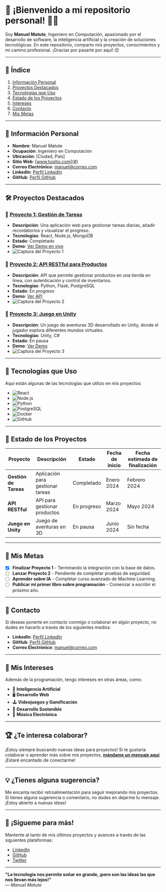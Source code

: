 # 🌟 ¡Bienvenido a mi repositorio personal! 👨‍💻

Soy **Manuel Matute**, Ingeniero en Computación, apasionado por el desarrollo de software, la inteligencia artificial y la creación de soluciones tecnológicas. En este repositorio, comparto mis proyectos, conocimientos y mi camino profesional. ¡Gracias por pasarte por aquí! 😊

---

## 📍 Índice

1. [Información Personal](#información-personal)
2. [Proyectos Destacados](#proyectos-destacados)
3. [Tecnologías que Uso](#tecnologías-que-uso)
4. [Estado de los Proyectos](#estado-de-los-proyectos)
5. [Intereses](#intereses)
6. [Contacto](#contacto)
7. [Mis Metas](#mis-metas)

---

## 👤 Información Personal

- **Nombre**: Manuel Matute
- **Ocupación**: Ingeniero en Computación
- **Ubicación**: [Ciudad, País]
- **Sitio Web**: [www.tusitio.com](#)
- **Correo Electrónico**: [manuel@correo.com](mailto:manuel@correo.com)
- **LinkedIn**: [Perfil LinkedIn](https://www.linkedin.com/in/manuel-matute/)
- **GitHub**: [Perfil GitHub](https://github.com/manuel-matute)

---

## 🛠️ Proyectos Destacados

### 📌 [Proyecto 1: Gestión de Tareas](#)
- **Descripción**: Una aplicación web para gestionar tareas diarias, añadir recordatorios y visualizar el progreso.
- **Tecnologías**: React, Node.js, MongoDB
- **Estado**: Completado
- **Demo**: [Ver Demo en vivo](https://demo-del-proyecto1.com)
- ![Captura del Proyecto 1](https://url-del-proyecto1.com/captura.png)

### 📌 [Proyecto 2: API RESTful para Productos](#)
- **Descripción**: API que permite gestionar productos en una tienda en línea, con autenticación y control de inventarios.
- **Tecnologías**: Python, Flask, PostgreSQL
- **Estado**: En progreso
- **Demo**: [Ver API](https://api-del-proyecto2.com)
- ![Captura del Proyecto 2](https://url-del-proyecto2.com/captura.gif)

### 📌 [Proyecto 3: Juego en Unity](#)
- **Descripción**: Un juego de aventuras 3D desarrollado en Unity, donde el jugador explora diferentes mundos virtuales.
- **Tecnologías**: Unity, C#
- **Estado**: En pausa
- **Demo**: [Ver Demo](https://demo-del-proyecto3.com)
- ![Captura del Proyecto 3](https://url-del-proyecto3.com/captura.gif)

---

## 🧰 Tecnologías que Uso

Aquí están algunas de las tecnologías que utilizo en mis proyectos:

- ![React](https://img.shields.io/badge/React-000000?style=for-the-badge&logo=react&logoColor=61DAFB)
- ![Node.js](https://img.shields.io/badge/Node.js-339933?style=for-the-badge&logo=node.js&logoColor=white)
- ![Python](https://img.shields.io/badge/Python-3776AB?style=for-the-badge&logo=python&logoColor=white)
- ![PostgreSQL](https://img.shields.io/badge/PostgreSQL-4169E1?style=for-the-badge&logo=postgresql&logoColor=white)
- ![Docker](https://img.shields.io/badge/Docker-2496ED?style=for-the-badge&logo=docker&logoColor=white)
- ![GitHub](https://img.shields.io/badge/GitHub-181717?style=for-the-badge&logo=github&logoColor=white)

---

## 📅 Estado de los Proyectos

| Proyecto           | Descripción                      | Estado      | Fecha de inicio | Fecha estimada de finalización |
| ------------------ | --------------------------------- | ----------- | --------------- | ----------------------------- |
| **Gestión de Tareas** | Aplicación para gestionar tareas  | Completado  | Enero 2024      | Febrero 2024                  |
| **API RESTful** | API para gestionar productos | En progreso | Marzo 2024      | Mayo 2024                     |
| **Juego en Unity** | Juego de aventuras en 3D | En pausa    | Junio 2024      | Sin fecha                    |

---

## 🎯 Mis Metas

- [x] **Finalizar Proyecto 1** - Terminando la integración con la base de datos.
- [ ] **Lanzar Proyecto 2** - Pendiente de completar pruebas de seguridad.
- [ ] **Aprender sobre IA** - Completar curso avanzado de Machine Learning.
- [ ] **Publicar mi primer libro sobre programación** - Comenzar a escribir el próximo año.

---

## 🔗 Contacto

Si deseas ponerte en contacto conmigo o colaborar en algún proyecto, no dudes en hacerlo a través de los siguientes medios:

- **LinkedIn**: [Perfil LinkedIn](https://www.linkedin.com/in/manuel-matute/)
- **GitHub**: [Perfil GitHub](https://github.com/manuel-matute)
- **Correo Electrónico**: [manuel@correo.com](mailto:manuel@correo.com)

---

## 🚀 Mis Intereses

Además de la programación, tengo intereses en otras áreas, como:

- 🧠 **Inteligencia Artificial**
- 🖥️ **Desarrollo Web**
- 🕹️ **Videojuegos y Gamificación**
- 🌱 **Desarrollo Sostenible**
- 🎵 **Música Electrónica**

---

## 🏆 ¿Te interesa colaborar?

¡Estoy siempre buscando nuevas ideas para proyectos! Si te gustaría colaborar o aprender más sobre mis proyectos, **[mándame un mensaje aquí](mailto:manuel@correo.com)**. ¡Estaré encantado de conectarme!

---

## 💡 ¿Tienes alguna sugerencia?

Me encanta recibir retroalimentación para seguir mejorando mis proyectos. Si tienes alguna sugerencia o comentario, no dudes en dejarme tu mensaje. ¡Estoy abierto a nuevas ideas!

---

## 📢 ¡Sígueme para más!

Mantente al tanto de mis últimos proyectos y avances a través de las siguientes plataformas:

- [LinkedIn](https://www.linkedin.com/in/manuel-matute/)
- [GitHub](https://github.com/manuel-matute)
- [Twitter](https://twitter.com/manuelmatute)

---

**"La tecnología nos permite soñar en grande, ¡pero son las ideas las que nos llevan más lejos!"**  
_— Manuel Matute_  
